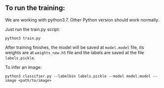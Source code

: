 ## To run the training:

We are working with python3.7. Other Python version should work normally.

Just run the train.py script:
```
python3 train.py
```
After training finishes, the model will be saved at `model.model` file, its weights are at `weights_new.h5` file and the labels are saved at the file `labels.pickle`.

To infer an image:
```
python3 classifier.py --labelbin labels.pickle --model model.model --image <path/to/image>
```

